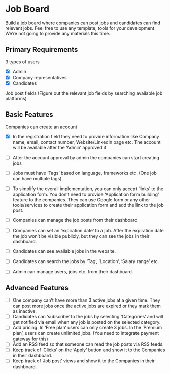 # Job Board

Build a job board where companies can post jobs and candidates can find relevant jobs.
Feel free to use any template, tools for your development. We’re not going to provide any materials this time.

## Primary Requirements

3 types of users

-   [x] Admin
-   [x] Company representatives
-   [x] Candidates

Job post fields (Figure out the relevant job fields by searching available job platforms)

## Basic Features

Companies can create an account

-   [x] In the registration field they need to provide information like Company name, email, contact number, Website/LinkedIn page etc.
        The account will be available after the ‘Admin’ approved it

-   [ ] After the account approval by admin the companies can start creating jobs

-   [ ] Jobs must have ‘Tags’ based on language, frameworks etc. (One job can have multiple tags)
-   [ ] To simplify the overall implementation, you can only accept ‘links’ to the application form. You don’t need to provide ‘Application form building’ feature to the companies. They can use Google form or any other tools/services to create their application form and add the link to the job post.
-   [ ] Companies can manage the job posts from their dashboard
-   [ ] Companies can set an ‘expiration date’ to a job. After the expiration date the job won’t be visible publicly, but they can see the jobs in their dashboard.
-   [ ] Candidates can see available jobs in the website.
-   [ ] Candidates can search the jobs by ‘Tag’, ‘Location’, ‘Salary range’ etc.
-   [ ] Admin can manage users, jobs etc. from their dashboard.

## Advanced Features

-   [ ] One company can’t have more than 3 active jobs at a given time. They can post more jobs once the active jobs are expired or they mark them as inactive.
-   [ ] Candidates can ‘subscribe’ to the jobs by selecting ‘Categories’ and will get notified via email when any job is posted on the selected category.
-   [ ] Add pricing. In ‘Free plan’ users can only create 3 jobs. In the ‘Premium plan’, users can create unlimited jobs. (You need to integrate payment gateway for this)
-   [ ] Add an RSS feed so that someone can read the job posts via RSS feeds.
-   [ ] Keep track of ‘Clicks’ on the ‘Apply’ button and show it to the Companies in their dashboard.
-   [ ] Keep track of ‘Job post’ views and show it to the Companies in their dashboard.
